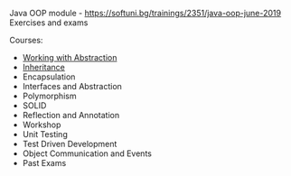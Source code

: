 
Java OOP module - https://softuni.bg/trainings/2351/java-oop-june-2019<br/>
Exercises and exams

Courses:
- [Working with Abstraction](https://github.com/HristoNakov13/SoftUni-Java-OOP/tree/master/WorkingWithAbstraction)<br/>
- [Inheritance](https://github.com/HristoNakov13/SoftUni-Java-OOP/tree/master/Inheritance)<br/>
- Encapsulation<br/>
- Interfaces and Abstraction<br/>
- Polymorphism<br/>
- SOLID<br/>
- Reflection and Annotation<br/>
- Workshop<br/>
- Unit Testing<br/>
- Test Driven Development<br/>
- Object Communication and Events<br/>
- Past Exams
